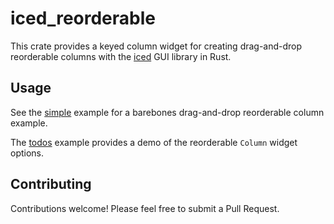 # iced_reorderable

This crate provides a keyed column widget for creating drag-and-drop reorderable columns with the [iced](https://github.com/hecrj/iced) GUI library in Rust.

## Usage

See the [simple](examples/simple) example for a barebones drag-and-drop reorderable column example.

The [todos](examples/todos) example provides a demo of the reorderable `Column` widget options.

## Contributing

Contributions welcome! Please feel free to submit a Pull Request.
